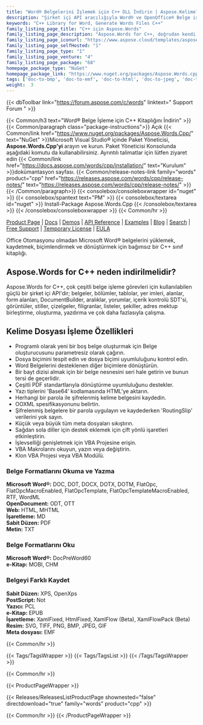```yaml
---
title: "Word® Belgelerini İşlemek için C++ DLL İndirin | Aspose.Kelimeler"
description: "Şirket içi API aracılığıyla Word® ve OpenOffice® Belge işleme görevlerini gerçekleştirmek için sınıf kitaplığını içeren C++ DLL'lerini indirin. Yükleyin, düzenleyin, oluşturun, yazdırın ve dönüştürün."
keywords: "C++ Library for Word, Generate Words Files C++"
family_listing_page_title: "C++ için Aspose.Words"
family_listing_page_description: "Aspose.Words for C++, doğrudan kendi C++ uygulamalarınız içinde, belge oluşturma ve işleme dahil olmak üzere çok çeşitli belge işleme görevlerini gerçekleştirmenizi sağlayan gelişmiş bir Word belge işleme kitaplığıdır."
family_listing_page_iconurl: "https://www.aspose.cloud/templates/aspose/App_Themes/V3/images/words/272x272/aspose_words-for-cpp.png"
family_listing_page_selfHosted: "1"
family_listing_page_type: "1"
family_listing_page_venture: "4"
family_listing_page_package: "68"
homepage_package_type: "NuGet"
homepage_package_link: "https://www.nuget.org/packages/Aspose.Words.cpp"
tags: ['doc-to-bmp', 'doc-to-emf', 'doc-to-html', 'doc-to-jpeg', 'doc-to-pdf', 'doc-to-png', 'doc-to-postscript', 'doc-to-ps', 'docx-to-epub', 'docx-to-gif', 'docx-to-html', 'docx-to-markdown', 'docx-to-md', 'docx-to-mhtml', 'docx-to-pcl', 'docx-to-pdf', 'word-to-bmp', 'word-to-emf', 'word-to-epub', 'word-to-gif', 'word-to-html', 'word-to-jpeg', 'word-to-markdown', 'word-to-md', 'word-to-mhtml', 'word-to-pcl', 'word-to-pdf', 'word-to-png', 'word-to-postscript', 'word-to-ps']
weight:  3
---
```


{{< dbToolbar link="https://forum.aspose.com/c/words" linktext=" Support Forum " >}}

{{< Common/h3 text="Word® Belge İşleme için C++ Kitaplığını İndirin"  >}}
{{< Common/paragraph class="package-instructions">}}
Açık
{{< Common/link href="https://www.nuget.org/packages/Aspose.Words.Cpp/" text="NuGet"  >}}Microsoft Visual Studio® içinde Paket Yöneticisi, <b>Aspose.Words.Cpp'yi</b> arayın ve kurun. Paket Yöneticisi Konsolunda aşağıdaki komutu da kullanabilirsiniz. Ayrıntılı talimatlar için lütfen ziyaret edin
{{< Common/link href="https://docs.aspose.com/words/cpp/installation/" text="Kurulum"  >}}dokümantasyon sayfası.
{{< Common/release-notes-link family="words" product="cpp" href="https://releases.aspose.com/words/cpp/release-notes/" text="https://releases.aspose.com/words/cpp/release-notes/"  >}}
{{< /Common/paragraph>}}
{{< consolebox/consoleboxwrapper id="nuget" >}}
       {{< consolebox/spantext text="PM" >}}
       {{< consolebox/textarea id="nuget" >}} Install-Package Aspose.Words.Cpp {{< /consolebox/textarea >}}
{{< /consolebox/consoleboxwrapper >}}
{{< Common/hr >}}

[Product Page](https://products.aspose.com/pdf/cpp/) | [Docs](https://docs.aspose.com/pdf/cpp/) | [Demos](https://products.aspose.app/pdf/family) | [API Reference](https://reference.aspose.com/pdf/cpp) | [Examples](https://github.com/aspose-pdf/Aspose.Pdf-for-C) | [Blog](https://blog.aspose.com/category/pdf/) | [Search](https://search.aspose.com/) | [Free Support](https://forum.aspose.com/c/pdf) | [Temporary License](https://purchase.aspose.com/temporary-license) | [EULA](https://about.aspose.com/legal/eula/)

Office Otomasyonu olmadan Microsoft Word® belgelerini yüklemek, kaydetmek, biçimlendirmek ve dönüştürmek için bağımsız bir C++ sınıf kitaplığı.

## Aspose.Words for C++ neden indirilmelidir?

Aspose.Words for C++, çok çeşitli belge işleme görevleri için kullanılabilen güçlü bir şirket içi API'dir; belgeler, bölümler, tablolar, yer imleri, alanlar, form alanları, DocumentBuilder, aralıklar, yorumlar, içerik kontrolü SDT'si, görüntüler, stiller, çizelgeler, filigranlar, listeler, şekiller, adres mektup birleştirme, oluşturma, yazdırma ve çok daha fazlasıyla çalışma.

## Kelime Dosyası İşleme Özellikleri

- Programlı olarak yeni bir boş belge oluşturmak için Belge oluşturucusunu parametresiz olarak çağırın.
- Dosya biçimini tespit edin ve dosya biçimi uyumluluğunu kontrol edin.
- Word Belgelerini desteklenen diğer biçimlere dönüştürün.
- Bir bayt dizisi almak için bir belge nesnesini seri hale getirin ve bunun tersi de geçerlidir.
- Çeşitli PDF standartlarıyla dönüştürme uyumluluğunu destekler.
- Yazı tiplerini 'Base64' kodlamasında HTML'ye aktarın.
- Herhangi bir parola ile şifrelenmiş kelime belgesini kaydedin.
- OOXML spesifikasyonunu belirtin.
- Şifrelenmiş belgelere bir parola uygulayın ve kaydederken 'RoutingSlip' verilerini yok sayın.
- Küçük veya büyük tüm meta dosyaları sıkıştırın.
- Sağdan sola diller için destek eklemek için çift yönlü işaretleri etkinleştirin.
- İşlevselliği genişletmek için VBA Projesine erişin.
- VBA Makrolarını okuyun, yazın veya değiştirin.
- Klon VBA Projesi veya VBA Modülü.

### Belge Formatlarını Okuma ve Yazma

**Microsoft Word®:** DOC, DOT, DOCX, DOTX, DOTM, FlatOpc, FlatOpcMacroEnabled, FlatOpcTemplate, FlatOpcTemplateMacroEnabled, RTF, WordML\
**OpenDocument:** ODT, OTT\
**Web:** HTML, MHTML\
**İşaretleme:** MD\
**Sabit Düzen:** PDF\
**Metin:** TXT

### Belge Formatlarını Oku

**Microsoft Word®:** DocPreWord60\
**e-Kitap:** MOBI, CHM

### Belgeyi Farklı Kaydet

**Sabit Düzen:** XPS, OpenXps\
**PostScript:** Not\
**Yazıcı:** PCL\
**e-Kitap:** EPUB\
**İşaretleme:** XamlFixed, HtmlFixed, XamlFlow (Beta), XamlFlowPack (Beta)\
**Resim:** SVG, TIFF, PNG, BMP, JPEG, GIF\
**Meta dosyası:** EMF

{{< Common/hr >}}

{{< Tags/TagsWrapper >}}
 {{< Tags/TagsList >}}
{{< /Tags/TagsWrapper >}}

{{< Common/hr >}}

{{< ProductPageWrapper >}}
<!-- ReleasesListProductPage-->
   {{< Releases/ReleasesListProductPage shownested="false"  directdownload="true" family="words" product="cpp" >}}
<!-- /ReleasesListProductPage-->
{{< Common/hr >}}
{{< /ProductPageWrapper >}}

